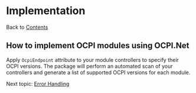 # Implementation

Back to [Contents](0.contents.md)

## How to implement OCPI modules using OCPI.Net

Apply `OcpiEndpoint` attribute to your module controllers to specify their OCPI versions. The package will perform an automated scan of your controllers and generate a list of supported OCPI versions for each module.

Next topic:
[Error Handling](4.error-handling.md)